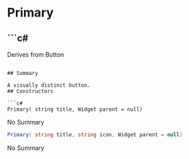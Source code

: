 # Primary

## ```c#
Derives from Button
```

## Summary

A visually distinct button.
## Constructors

```c#
Primary( string title, Widget parent = null) 
```
No Summary
```c#
Primary( string title, string icon, Widget parent = null) 
```
No Summary
